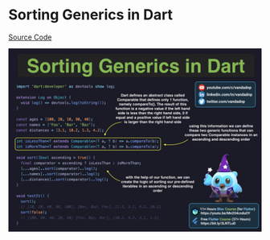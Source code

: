 # Sorting Generics in Dart

[Source Code](sorting-generics-in-dart.dart)

![](sorting-generics-in-dart.jpg)
